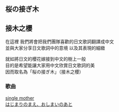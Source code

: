 ## 桜の接ぎ木
## 接木之櫻

在這裡 我們將會把我們團隊喜歡的日文歌詞翻譯成中文<br>
並與大家分享日文歌詞中的意境 以及其表現的細緻  
  
就如將日文的櫻花嫁接到中文的樹上一般<br>
目的是希望能讓大家用中文欣賞日文歌詞的美<br>
因而取名為「桜の接ぎ木」（接木之櫻）

### 歌曲
[single mother](https://lyrics-meme-translation.github.io/single-mother/)<br>
[はじまりのまえ、おしまいのあと](https://lyrics-meme-translation.github.io/Hajimarinomae-Oshimainoato/)
